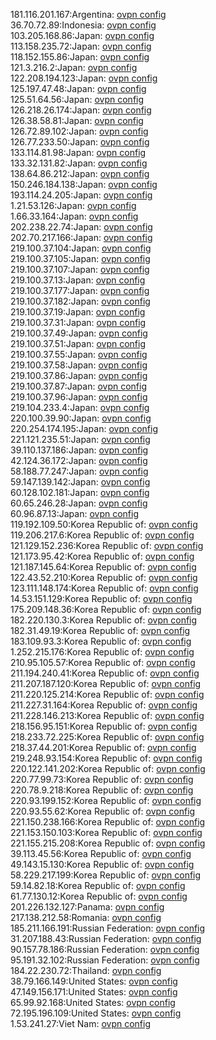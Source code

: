 181.116.201.167:Argentina: [ovpn config](vpn/181_116_201_167.ovpn)  
36.70.72.89:Indonesia: [ovpn config](vpn/36_70_72_89.ovpn)  
103.205.168.86:Japan: [ovpn config](vpn/103_205_168_86.ovpn)  
113.158.235.72:Japan: [ovpn config](vpn/113_158_235_72.ovpn)  
118.152.155.86:Japan: [ovpn config](vpn/118_152_155_86.ovpn)  
121.3.216.2:Japan: [ovpn config](vpn/121_3_216_2.ovpn)  
122.208.194.123:Japan: [ovpn config](vpn/122_208_194_123.ovpn)  
125.197.47.48:Japan: [ovpn config](vpn/125_197_47_48.ovpn)  
125.51.64.56:Japan: [ovpn config](vpn/125_51_64_56.ovpn)  
126.218.26.174:Japan: [ovpn config](vpn/126_218_26_174.ovpn)  
126.38.58.81:Japan: [ovpn config](vpn/126_38_58_81.ovpn)  
126.72.89.102:Japan: [ovpn config](vpn/126_72_89_102.ovpn)  
126.77.233.50:Japan: [ovpn config](vpn/126_77_233_50.ovpn)  
133.114.81.98:Japan: [ovpn config](vpn/133_114_81_98.ovpn)  
133.32.131.82:Japan: [ovpn config](vpn/133_32_131_82.ovpn)  
138.64.86.212:Japan: [ovpn config](vpn/138_64_86_212.ovpn)  
150.246.184.138:Japan: [ovpn config](vpn/150_246_184_138.ovpn)  
193.114.24.205:Japan: [ovpn config](vpn/193_114_24_205.ovpn)  
1.21.53.126:Japan: [ovpn config](vpn/1_21_53_126.ovpn)  
1.66.33.164:Japan: [ovpn config](vpn/1_66_33_164.ovpn)  
202.238.22.74:Japan: [ovpn config](vpn/202_238_22_74.ovpn)  
202.70.217.166:Japan: [ovpn config](vpn/202_70_217_166.ovpn)  
219.100.37.104:Japan: [ovpn config](vpn/219_100_37_104.ovpn)  
219.100.37.105:Japan: [ovpn config](vpn/219_100_37_105.ovpn)  
219.100.37.107:Japan: [ovpn config](vpn/219_100_37_107.ovpn)  
219.100.37.13:Japan: [ovpn config](vpn/219_100_37_13.ovpn)  
219.100.37.177:Japan: [ovpn config](vpn/219_100_37_177.ovpn)  
219.100.37.182:Japan: [ovpn config](vpn/219_100_37_182.ovpn)  
219.100.37.19:Japan: [ovpn config](vpn/219_100_37_19.ovpn)  
219.100.37.31:Japan: [ovpn config](vpn/219_100_37_31.ovpn)  
219.100.37.49:Japan: [ovpn config](vpn/219_100_37_49.ovpn)  
219.100.37.51:Japan: [ovpn config](vpn/219_100_37_51.ovpn)  
219.100.37.55:Japan: [ovpn config](vpn/219_100_37_55.ovpn)  
219.100.37.58:Japan: [ovpn config](vpn/219_100_37_58.ovpn)  
219.100.37.86:Japan: [ovpn config](vpn/219_100_37_86.ovpn)  
219.100.37.87:Japan: [ovpn config](vpn/219_100_37_87.ovpn)  
219.100.37.96:Japan: [ovpn config](vpn/219_100_37_96.ovpn)  
219.104.233.4:Japan: [ovpn config](vpn/219_104_233_4.ovpn)  
220.100.39.90:Japan: [ovpn config](vpn/220_100_39_90.ovpn)  
220.254.174.195:Japan: [ovpn config](vpn/220_254_174_195.ovpn)  
221.121.235.51:Japan: [ovpn config](vpn/221_121_235_51.ovpn)  
39.110.137.186:Japan: [ovpn config](vpn/39_110_137_186.ovpn)  
42.124.36.172:Japan: [ovpn config](vpn/42_124_36_172.ovpn)  
58.188.77.247:Japan: [ovpn config](vpn/58_188_77_247.ovpn)  
59.147.139.142:Japan: [ovpn config](vpn/59_147_139_142.ovpn)  
60.128.102.181:Japan: [ovpn config](vpn/60_128_102_181.ovpn)  
60.65.246.28:Japan: [ovpn config](vpn/60_65_246_28.ovpn)  
60.96.87.13:Japan: [ovpn config](vpn/60_96_87_13.ovpn)  
119.192.109.50:Korea Republic of: [ovpn config](vpn/119_192_109_50.ovpn)  
119.206.217.6:Korea Republic of: [ovpn config](vpn/119_206_217_6.ovpn)  
121.129.152.236:Korea Republic of: [ovpn config](vpn/121_129_152_236.ovpn)  
121.173.95.42:Korea Republic of: [ovpn config](vpn/121_173_95_42.ovpn)  
121.187.145.64:Korea Republic of: [ovpn config](vpn/121_187_145_64.ovpn)  
122.43.52.210:Korea Republic of: [ovpn config](vpn/122_43_52_210.ovpn)  
123.111.148.174:Korea Republic of: [ovpn config](vpn/123_111_148_174.ovpn)  
14.53.151.129:Korea Republic of: [ovpn config](vpn/14_53_151_129.ovpn)  
175.209.148.36:Korea Republic of: [ovpn config](vpn/175_209_148_36.ovpn)  
182.220.130.3:Korea Republic of: [ovpn config](vpn/182_220_130_3.ovpn)  
182.31.49.19:Korea Republic of: [ovpn config](vpn/182_31_49_19.ovpn)  
183.109.93.3:Korea Republic of: [ovpn config](vpn/183_109_93_3.ovpn)  
1.252.215.176:Korea Republic of: [ovpn config](vpn/1_252_215_176.ovpn)  
210.95.105.57:Korea Republic of: [ovpn config](vpn/210_95_105_57.ovpn)  
211.194.240.41:Korea Republic of: [ovpn config](vpn/211_194_240_41.ovpn)  
211.207.187.120:Korea Republic of: [ovpn config](vpn/211_207_187_120.ovpn)  
211.220.125.214:Korea Republic of: [ovpn config](vpn/211_220_125_214.ovpn)  
211.227.31.164:Korea Republic of: [ovpn config](vpn/211_227_31_164.ovpn)  
211.228.146.213:Korea Republic of: [ovpn config](vpn/211_228_146_213.ovpn)  
218.156.95.151:Korea Republic of: [ovpn config](vpn/218_156_95_151.ovpn)  
218.233.72.225:Korea Republic of: [ovpn config](vpn/218_233_72_225.ovpn)  
218.37.44.201:Korea Republic of: [ovpn config](vpn/218_37_44_201.ovpn)  
219.248.93.154:Korea Republic of: [ovpn config](vpn/219_248_93_154.ovpn)  
220.122.141.202:Korea Republic of: [ovpn config](vpn/220_122_141_202.ovpn)  
220.77.99.73:Korea Republic of: [ovpn config](vpn/220_77_99_73.ovpn)  
220.78.9.218:Korea Republic of: [ovpn config](vpn/220_78_9_218.ovpn)  
220.93.199.152:Korea Republic of: [ovpn config](vpn/220_93_199_152.ovpn)  
220.93.55.62:Korea Republic of: [ovpn config](vpn/220_93_55_62.ovpn)  
221.150.238.166:Korea Republic of: [ovpn config](vpn/221_150_238_166.ovpn)  
221.153.150.103:Korea Republic of: [ovpn config](vpn/221_153_150_103.ovpn)  
221.155.215.208:Korea Republic of: [ovpn config](vpn/221_155_215_208.ovpn)  
39.113.45.56:Korea Republic of: [ovpn config](vpn/39_113_45_56.ovpn)  
49.143.15.130:Korea Republic of: [ovpn config](vpn/49_143_15_130.ovpn)  
58.229.217.199:Korea Republic of: [ovpn config](vpn/58_229_217_199.ovpn)  
59.14.82.18:Korea Republic of: [ovpn config](vpn/59_14_82_18.ovpn)  
61.77.130.12:Korea Republic of: [ovpn config](vpn/61_77_130_12.ovpn)  
201.226.132.127:Panama: [ovpn config](vpn/201_226_132_127.ovpn)  
217.138.212.58:Romania: [ovpn config](vpn/217_138_212_58.ovpn)  
185.211.166.191:Russian Federation: [ovpn config](vpn/185_211_166_191.ovpn)  
31.207.188.43:Russian Federation: [ovpn config](vpn/31_207_188_43.ovpn)  
90.157.78.186:Russian Federation: [ovpn config](vpn/90_157_78_186.ovpn)  
95.191.32.102:Russian Federation: [ovpn config](vpn/95_191_32_102.ovpn)  
184.22.230.72:Thailand: [ovpn config](vpn/184_22_230_72.ovpn)  
38.79.166.149:United States: [ovpn config](vpn/38_79_166_149.ovpn)  
47.149.156.171:United States: [ovpn config](vpn/47_149_156_171.ovpn)  
65.99.92.168:United States: [ovpn config](vpn/65_99_92_168.ovpn)  
72.195.196.109:United States: [ovpn config](vpn/72_195_196_109.ovpn)  
1.53.241.27:Viet Nam: [ovpn config](vpn/1_53_241_27.ovpn)  
